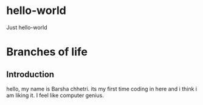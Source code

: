 # hello-world
Just hello-world
<h1> Branches of life
  </h1> 
  <h2> Introduction
  </h2>
  <p> hello, my name is Barsha chhetri. its my first time coding in here and i think i  am liking it. I feel like computer genius.
  
